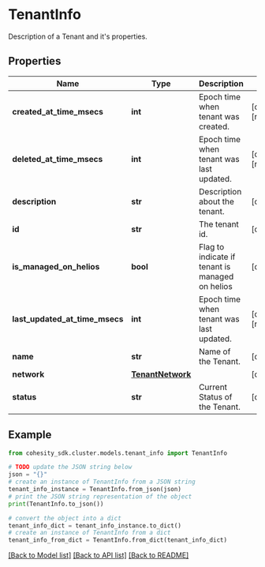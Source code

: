 # TenantInfo

Description of a Tenant and it's properties.

## Properties

Name | Type | Description | Notes
------------ | ------------- | ------------- | -------------
**created_at_time_msecs** | **int** | Epoch time when tenant was created. | [optional] [readonly] 
**deleted_at_time_msecs** | **int** | Epoch time when tenant was last updated. | [optional] [readonly] 
**description** | **str** | Description about the tenant. | [optional] 
**id** | **str** | The tenant id. | [optional] 
**is_managed_on_helios** | **bool** | Flag to indicate if tenant is managed on helios | [optional] 
**last_updated_at_time_msecs** | **int** | Epoch time when tenant was last updated. | [optional] [readonly] 
**name** | **str** | Name of the Tenant. | [optional] 
**network** | [**TenantNetwork**](TenantNetwork.md) |  | [optional] 
**status** | **str** | Current Status of the Tenant. | [optional] 

## Example

```python
from cohesity_sdk.cluster.models.tenant_info import TenantInfo

# TODO update the JSON string below
json = "{}"
# create an instance of TenantInfo from a JSON string
tenant_info_instance = TenantInfo.from_json(json)
# print the JSON string representation of the object
print(TenantInfo.to_json())

# convert the object into a dict
tenant_info_dict = tenant_info_instance.to_dict()
# create an instance of TenantInfo from a dict
tenant_info_from_dict = TenantInfo.from_dict(tenant_info_dict)
```
[[Back to Model list]](../README.md#documentation-for-models) [[Back to API list]](../README.md#documentation-for-api-endpoints) [[Back to README]](../README.md)


